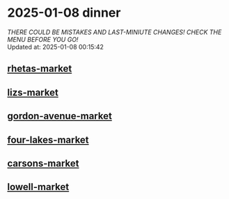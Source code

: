# 2025-01-08 dinner  
*THERE COULD BE MISTAKES AND LAST-MINIUTE CHANGES! CHECK THE MENU BEFORE YOU GO!*  
Updated at: 2025-01-08 00:15:42  
## [rhetas-market](https://wisc-housingdining.nutrislice.com/menu/rhetas-market/dinner/2025-01-08)  
## [lizs-market](https://wisc-housingdining.nutrislice.com/menu/lizs-market/dinner/2025-01-08)  
## [gordon-avenue-market](https://wisc-housingdining.nutrislice.com/menu/gordon-avenue-market/dinner/2025-01-08)  
## [four-lakes-market](https://wisc-housingdining.nutrislice.com/menu/four-lakes-market/dinner/2025-01-08)  
## [carsons-market](https://wisc-housingdining.nutrislice.com/menu/carsons-market/dinner/2025-01-08)  
## [lowell-market](https://wisc-housingdining.nutrislice.com/menu/lowell-market/dinner/2025-01-08)  
  
